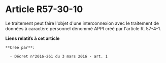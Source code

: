 # Article R57-30-10

Le traitement peut faire l'objet d'une interconnexion avec le traitement de données à caractère personnel dénommé APPI créé
par l'article R. 57-4-1.

**Liens relatifs à cet article**

	**Créé par**:

	  - Décret n°2016-261 du 3 mars 2016 - art. 1
